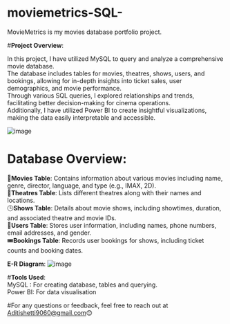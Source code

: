 # **moviemetrics-SQL**-

MovieMetrics is my movies database portfolio project.

#**Project Overview**:

In this project, I have utilized MySQL to query and analyze a comprehensive movie database.   
The database includes tables for movies, theatres, shows, users, and bookings, allowing for in-depth insights into ticket sales, user demographics, and movie performance.   
Through various SQL queries, I explored relationships and trends, facilitating better decision-making for cinema operations.  
Additionally, I have utilized Power BI to create insightful visualizations, making the data easily interpretable and accessible.  

![image](https://github.com/user-attachments/assets/cb67dfdd-600e-48e7-87a5-309c176208c5)


# **Database Overview**:
🎥**Movies Table**: Contains information about various movies including name, genre, director, language, and type (e.g., IMAX, 2D).  
📍**Theatres Table**: Lists different theatres along with their names and locations.  
🕒**Shows Table**: Details about movie shows, including showtimes, duration, and associated theatre and movie IDs.  
👤**Users Table**: Stores user information, including names, phone numbers, email addresses, and gender.  
🎟️**Bookings Table**: Records user bookings for shows, including ticket counts and booking dates.  

**E-R Diagram**: ![image](https://github.com/user-attachments/assets/00316bf9-4061-45aa-b9e7-0de14fb320ca)


#**Tools Used**:   
MySQL : For creating database, tables and querying.  
Power BI: For data visualisation  


#For any questions or feedback, feel free to reach out at Aditishetti9060@gmail.com😊


